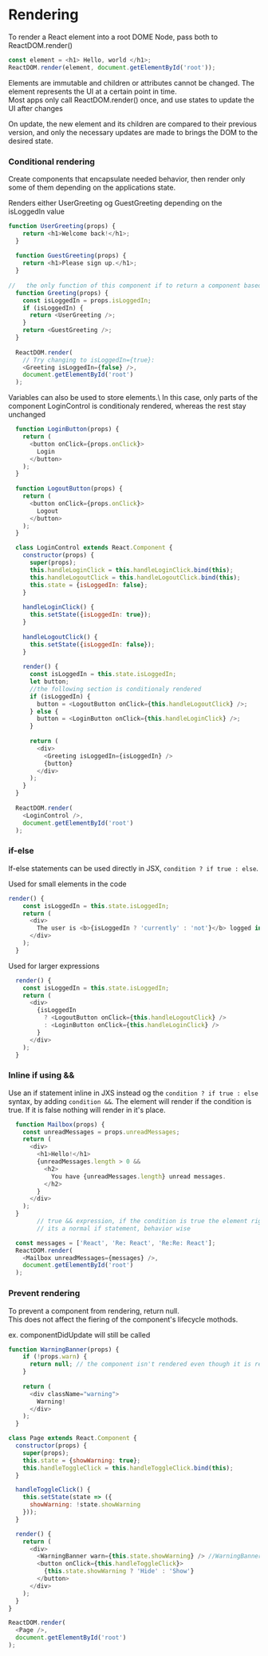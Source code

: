 
# Rendering
To render a React element into a root DOME Node, pass both to ReactDOM.render()

```javascript
const element = <h1> Hello, world </h1>;
ReactDOM.render(element, document.getElementById('root'));
```

Elements are immutable and children or attributes cannot be changed. The element represents the UI at a certain 
point in time.\
Most apps only call ReactDOM.render() once, and use states to update the UI after changes

On update, the new element and its children are compared to their previous version, and only the necessary updates are made 
to brings the DOM to the desired state.


### Conditional rendering
Create components that encapsulate needed behavior, then render only some of them depending on the applications state.

Renders either UserGreeting og GuestGreeting depending on the isLoggedIn value
```javascript
function UserGreeting(props) {
    return <h1>Welcome back!</h1>;
  }
  
  function GuestGreeting(props) {
    return <h1>Please sign up.</h1>;
  }
  
//   the only function of this component if to return a component based on the isLoggedIn value
  function Greeting(props) {
    const isLoggedIn = props.isLoggedIn;
    if (isLoggedIn) {
      return <UserGreeting />;
    }
    return <GuestGreeting />;
  }
  
  ReactDOM.render(
    // Try changing to isLoggedIn={true}:
    <Greeting isLoggedIn={false} />,
    document.getElementById('root')
  );
```


Variables can also be used to store elements.\ 
In this case, only parts of the component LoginControl is conditionaly rendered, whereas the rest stay unchanged
```javascript
  function LoginButton(props) {
    return (
      <button onClick={props.onClick}>
        Login
      </button>
    );
  }
  
  function LogoutButton(props) {
    return (
      <button onClick={props.onClick}>
        Logout
      </button>
    );
  }

  class LoginControl extends React.Component {
    constructor(props) {
      super(props);
      this.handleLoginClick = this.handleLoginClick.bind(this);
      this.handleLogoutClick = this.handleLogoutClick.bind(this);
      this.state = {isLoggedIn: false};
    }
  
    handleLoginClick() {
      this.setState({isLoggedIn: true});
    }
  
    handleLogoutClick() {
      this.setState({isLoggedIn: false});
    }
  
    render() {
      const isLoggedIn = this.state.isLoggedIn;
      let button;
      //the following section is conditionaly rendered
      if (isLoggedIn) {
        button = <LogoutButton onClick={this.handleLogoutClick} />;
      } else {
        button = <LoginButton onClick={this.handleLoginClick} />;
      }
  
      return (
        <div>
          <Greeting isLoggedIn={isLoggedIn} />
          {button}
        </div>
      );
    }
  }
  
  ReactDOM.render(
    <LoginControl />,
    document.getElementById('root')
  );
```

### if-else
If-else statements can be used directly in JSX, `condition ? if true : else`.

Used for small elements in the code
```javascript
render() {
    const isLoggedIn = this.state.isLoggedIn;
    return (
      <div>
        The user is <b>{isLoggedIn ? 'currently' : 'not'}</b> logged in.
      </div>
    );
  }
```

Used for larger expressions
```javascript
  render() {
    const isLoggedIn = this.state.isLoggedIn;
    return (
      <div>
        {isLoggedIn
          ? <LogoutButton onClick={this.handleLogoutClick} />
          : <LoginButton onClick={this.handleLoginClick} />
        }
      </div>
    );
  }
```

### Inline if using &&

Use an if statement inline in JXS instead og the `condition ? if true : else` syntax, by adding
 `condition &&`. The element will render if the condition is true. If it is false nothing will render in it's place.
```javascript
  function Mailbox(props) {
    const unreadMessages = props.unreadMessages;
    return (
      <div>
        <h1>Hello!</h1>
        {unreadMessages.length > 0 &&
          <h2>
            You have {unreadMessages.length} unread messages.
          </h2>
        }
      </div>
    );
  }
        // true && expression, if the condition is true the element right after the if will appear in the output
        // its a normal if statement, behavior wise

  const messages = ['React', 'Re: React', 'Re:Re: React'];
  ReactDOM.render(
    <Mailbox unreadMessages={messages} />,
    document.getElementById('root')
  );
```

### Prevent rendering
To prevent a component from rendering, return null.\
This does not affect the fiering of the component's lifecycle mothods.

ex. componentDidUpdate will still be called
```javascript
function WarningBanner(props) {
    if (!props.warn) {
      return null; // the component isn't rendered even though it is rendered by the Page component
    }
  
    return (
      <div className="warning">
        Warning!
      </div>
    );
  }

class Page extends React.Component {
  constructor(props) {
    super(props);
    this.state = {showWarning: true};
    this.handleToggleClick = this.handleToggleClick.bind(this);
  }

  handleToggleClick() {
    this.setState(state => ({
      showWarning: !state.showWarning
    }));
  }

  render() {
    return (
      <div>
        <WarningBanner warn={this.state.showWarning} /> //WarningBanner is always shown to render here
        <button onClick={this.handleToggleClick}>
          {this.state.showWarning ? 'Hide' : 'Show'}
        </button>
      </div>
    );
  }
}

ReactDOM.render(
  <Page />,
  document.getElementById('root')
);
```